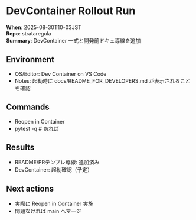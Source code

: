 # DevContainer Rollout Run

**When**: 2025-08-30T10-03JST  
**Repo**: strataregula  
**Summary**: DevContainer 一式と開発前ドキュ導線を追加

## Environment

- OS/Editor: Dev Container on VS Code
- Notes: 起動時に docs/README_FOR_DEVELOPERS.md が表示されることを確認

## Commands

- Reopen in Container
- pytest -q  # あれば

## Results

- README/PRテンプレ導線: 追加済み
- DevContainer: 起動確認（予定）

## Next actions

- 実際に Reopen in Container 実施
- 問題なければ main へマージ
